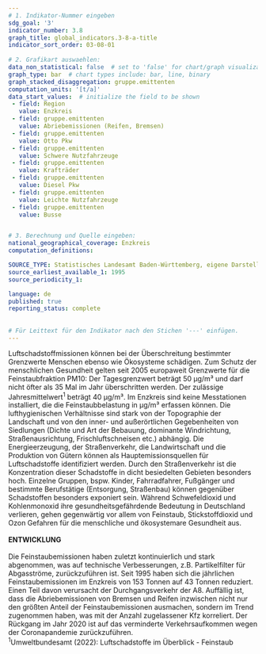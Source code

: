 ```yaml
---
# 1. Indikator-Nummer eingeben 
sdg_goal: '3' 
indicator_number: 3.8
graph_title: global_indicators.3-8-a-title
indicator_sort_order: 03-08-01
 
# 2. Grafikart auswaehlen: 
data_non_statistical: false  # set to 'false' for chart/graph visualization 
graph_type: bar  # chart types include: bar, line, binary 
graph_stacked_disaggregation: gruppe.emittenten  
computation_units: '[t/a]'
data_start_values:  # initialize the field to be shown  
 - field: Region
   value: Enzkreis
 - field: gruppe.emittenten
   value: Abriebemissionen (Reifen, Bremsen)
 - field: gruppe.emittenten
   value: Otto Pkw
 - field: gruppe.emittenten
   value: Schwere Nutzfahrzeuge
 - field: gruppe.emittenten
   value: Krafträder
 - field: gruppe.emittenten
   value: Diesel Pkw
 - field: gruppe.emittenten
   value: Leichte Nutzfahrzeuge
 - field: gruppe.emittenten
   value: Busse


# 3. Berechnung und Quelle eingeben: 
national_geographical_coverage: Enzkreis
computation_definitions: 

SOURCE_TYPE: Statistisches Landesamt Baden-Württemberg, eigene Darstellung
source_earliest_available_1: 1995
source_periodicity_1: 

language: de   
published: true 
reporting_status: complete
 
 
# Für Leittext für den Indikator nach den Stichen '---' einfügen. 
---
```

Luftschadstoffmissionen können bei der Überschreitung bestimmter Grenzwerte Menschen ebenso wie Ökosysteme schädigen. Zum Schutz der menschlichen Gesundheit gelten seit 2005 europaweit Grenzwerte für die Feinstaubfraktion PM10: Der Tagesgrenzwert beträgt 50 μg/m³ und darf nicht öfter als 35 Mal im Jahr überschritten werden. Der zulässige Jahresmittelwert<sup>1</sup> beträgt 40 μg/m³. Im Enzkreis sind keine Messtationen installiert, die die Feinstaubbelastung in μg/m³ erfassen können. Die lufthygienischen Verhältnisse sind stark von der Topographie der Landschaft und von den inner- und außerörtlichen Gegebenheiten von Siedlungen (Dichte und Art der Bebauung, dominante Windrichtung, Straßenausrichtung, Frischluftschneisen etc.) abhängig. Die Energieerzeugung, der Straßenverkehr, die Landwirtschaft und die Produktion von Gütern können als Hauptemissionsquellen für Luftschadstoffe identifiziert werden. Durch den Straßenverkehr ist die Konzentration dieser Schadstoffe in dicht besiedelten Gebieten besonders hoch. Einzelne Gruppen, bspw. Kinder, Fahrradfahrer, Fußgänger und bestimmte Berufstätige (Entsorgung, Straßenbau) können gegenüber Schadstoffen besonders exponiert sein. Während Schwefeldioxid und Kohlenmonoxid ihre gesundheitsgefährdende Bedeutung in Deutschland verlieren, gehen gegenwärtig vor allem von Feinstaub, Stickstoffdioxid und Ozon Gefahren für die menschliche und ökosystemare Gesundheit aus.<br>
<br>
**ENTWICKLUNG** <br>
<br>
Die Feinstaubemissionen haben zuletzt kontinuierlich und stark abgenommen, was auf technische Verbesserungen, z.B. Partikelfilter für Abgasströme, zurückzuführen ist. Seit 1995 haben sich die jährlichen Feinstaubemissionen im Enzkreis von 153 Tonnen auf 43 Tonnen reduziert. Einen Teil davon verursacht der Durchgangsverkehr der A8. Auffällig ist, dass die Abriebemissionen von Bremsen und Reifen inzwischen nicht nur den größten Anteil der Feinstaubemissionen ausmachen, sondern im Trend zugenommen haben, was mit der Anzahl zugelassener Kfz korreliert. Der Rückgang im Jahr 2020 ist auf das verminderte Verkehrsaufkommen wegen der Coronapandemie zurückzuführen.
<br>
<sup>1</sup>Umweltbundesamt (2022): Luftschadstoffe im Überblick - Feinstaub
